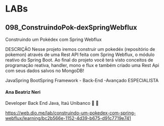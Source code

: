 # LABs

## 098_ConstruindoPok-dexSpringWebflux

Construindo um Pokédex com Spring Webflux

DESCRIÇÃO
Nesse projeto iremos construir um pokedéx (repositório de pokemon) através de uma Rest API feita com Spring Webflux, o módulo reativo do Spring Boot. Ao final do projeto você terá visto conceitos de programação reativa, handler, mono e flux e também criado uma Rest Api com seus dados salvos no MongoDB!

JavaSpring BootSpring Framework - Back-End -Avançado
ESPECIALISTA
#### Ana Beatriz Neri
Developer Back End Java, Itaú Unibanco
 

https://web.dio.me/lab/construindo-um-pokedex-com-spring-webflux/learning/bc2b566e-1152-4d39-b675-d91c7719e741


